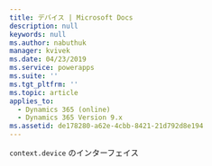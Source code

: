 ```yaml
---
title: デバイス | Microsoft Docs
description: null
keywords: null
ms.author: nabuthuk
manager: kvivek
ms.date: 04/23/2019
ms.service: powerapps
ms.suite: ''
ms.tgt_pltfrm: ''
ms.topic: article
applies_to:
  - Dynamics 365 (online)
  - Dynamics 365 Version 9.x
ms.assetid: de178280-a62e-4cbb-8421-21d792d8e194
---
```


`context.device` のインターフェイス
